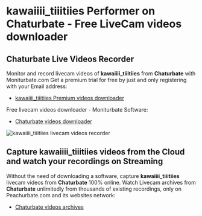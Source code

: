 # kawaiiii_tiiitiies Performer on Chaturbate - Free LiveCam videos downloader

## Chaturbate Live Videos Recorder

Monitor and record livecam videos of **kawaiiii_tiiitiies** from **Chaturbate** with Moniturbate.com
Get a premium trial for free by just and only registering with your Email address:
* [kawaiiii_tiiitiies Premium videos downloader](https://moniturbate.com/request-demo-licence-key.html)

Free livecam videos downloader - Moniturbate Software:
* [Chaturbate videos downloader](https://moniturbate.com/moniturbate-download-software.html)

![kawaiiii_tiiitiies livecam videos recorder](https://peachurnet.com/templates/moniturbate-software.png)


## Capture kawaiiii_tiiitiies videos from the Cloud and watch your recordings on Streaming

Without the need of downloading a software, capture **kawaiiii_tiiitiies** livecam videos from **Chaturbate** 100% online.
Watch Livecam archives from **Chaturbate** unlimitedly from thousands of existing recordings, only on Peachurbate.com and its websites network:
* [Chaturbate videos archives](https://peachurnet.com/)